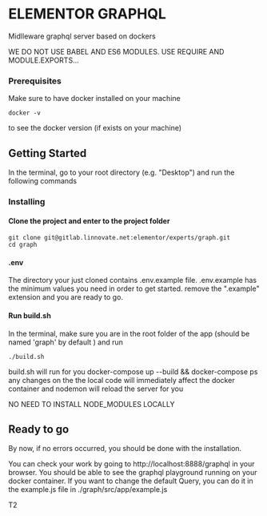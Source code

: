 # ELEMENTOR GRAPHQL

Midlleware graphql server based on dockers

WE DO NOT USE BABEL AND ES6 MODULES. USE REQUIRE AND MODULE.EXPORTS...
### Prerequisites

Make sure to have docker installed on your machine

```
docker -v
```
to see the docker version (if exists on your machine)

## Getting Started

In the terminal, go to your root directory (e.g. "Desktop") and run the following commands 

### Installing

#### Clone the project and enter to the project folder 

```
git clone git@gitlab.linnovate.net:elementor/experts/graph.git
cd graph
```
#### .env

The directory your just cloned contains .env.example file.
.env.example has the minimum values you need in order to get started.
remove the ".example" extension and you are ready to go.

#### Run build.sh 

In the terminal, make sure you are in the root folder of the app 
(should be named 'graph' by default ) and run

```
./build.sh

```
build.sh will run for you docker-compose up --build && docker-compose ps
any changes on the the local code will immediately affect the docker container and nodemon will reload the server for you

NO NEED TO INSTALL NODE_MODULES LOCALLY

## Ready to go

By now, if no errors occurred, you should be done with the installation.

You can check your work by going to http://localhost:8888/graphql in your browser.
You should be able to see the graphql playground running on your docker container.
If you want to change the default Query, you can do it in the example.js file in ./graph/src/app/example.js 

T2

